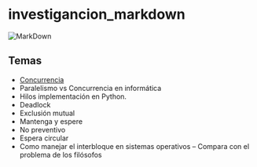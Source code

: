 # investigancion_markdown
![MarkDown](![image](https://user-images.githubusercontent.com/107761268/226145328-4c8b0e26-bf37-43fa-b854-0127995ce19d.png))
## Temas


- [Concurrencia](https://)
- Paralelismo vs Concurrencia en informática 
- Hilos implementación en Python.
- Deadlock
- Exclusión mutual 
- Mantenga y espere 
- No preventivo 
- Espera circular 
- Como manejar el interbloque en sistemas operativos – Compara con el problema de los filósofos
